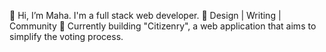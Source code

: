 👋 Hi, I’m Maha. I'm a full stack web developer. 🌱  Design | Writing | Community 🌱 Currently building "Citizenry", a web application that aims to simplify the voting process. 
 

<!---
maha4peace/maha4peace is a ✨ special ✨ repository because its `README.md` (this file) appears on your GitHub profile.
You can click the Preview link to take a look at your changes.
--->
